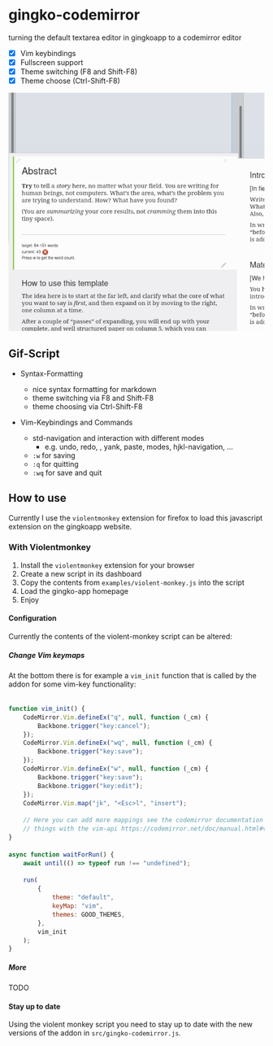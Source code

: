 # gingko-codemirror
turning the default textarea editor in gingkoapp to a codemirror editor

- [x] Vim keybindings
- [x] Fullscreen support
- [x] Theme switching (F8 and Shift-F8)
- [x] Theme choose (Ctrl-Shift-F8)

![](doc/gingko-codemirror.gif)

## Gif-Script

- Syntax-Formatting
  + nice syntax formatting for markdown
  + theme switching via F8 and Shift-F8
  + theme choosing via Ctrl-Shift-F8

- Vim-Keybindings and Commands
  + std-navigation and interaction with different modes
    * e.g. undo, redo, , yank, paste, modes, hjkl-navigation, ...
  + `:w` for saving
  + `:q` for quitting 
  + `:wq` for save and quit

## How to use

Currently I use the `violentmonkey` extension for firefox to load this javascript extension on the gingkoapp website.

### With Violentmonkey

1. Install the `violentmonkey` extension for your browser
2. Create a new script in its dashboard
3. Copy the contents from `examples/violent-monkey.js` into the script
4. Load the gingko-app homepage
5. Enjoy

#### Configuration

Currently the contents of the violent-monkey script can be altered:

##### Change Vim keymaps

At the bottom there is for example a `vim_init` function that is called by the addon for some vim-key functionality:

```javascript

function vim_init() {
    CodeMirror.Vim.defineEx("q", null, function (_cm) {
        Backbone.trigger("key:cancel");
    });
    CodeMirror.Vim.defineEx("wq", null, function (_cm) {
        Backbone.trigger("key:save");
    });
    CodeMirror.Vim.defineEx("w", null, function (_cm) {
        Backbone.trigger("key:save");
        Backbone.trigger("key:edit");
    });
    CodeMirror.Vim.map("jk", "<Esc>l", "insert");

    // Here you can add more mappings see the codemirror documentation on how to configure
    // things with the vim-api https://codemirror.net/doc/manual.html#vimapi
}

async function waitForRun() {
    await until(() => typeof run !== "undefined");

    run(
        {
            theme: "default",
            keyMap: "vim",
            themes: GOOD_THEMES,
        },
        vim_init
    );
}

```

##### More  

TODO

#### Stay up to date

Using the violent monkey script you need to stay up to date with the new versions of the addon in `src/gingko-codemirror.js`.
